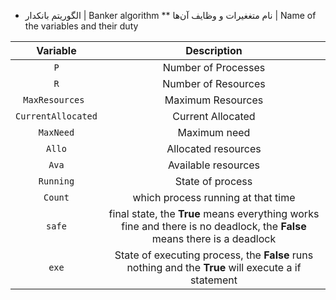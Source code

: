 * الگوریتم بانکدار | Banker algorithm
** نام متغغیرات و وظایف آن‌ها | Name of the variables and their duty

| Variable | Description |
| :---: | :---: |
| `P` | Number of Processes |
| `R` | Number of Resources |
| `MaxResources ` | Maximum Resources |
| `CurrentAllocated` | Current Allocated |
| `MaxNeed` | Maximum need |
| `Allo` | Allocated resources | 
| `Ava` | Available resources |
| `Running` | State of process |
| `Count` | which process running at that time | 
| `safe` | final state, the **True** means everything works fine and there is no deadlock, the **False** means there is a deadlock | 
| `exe` | State of executing process, the **False** runs nothing and the **True** will execute a if statement  |
